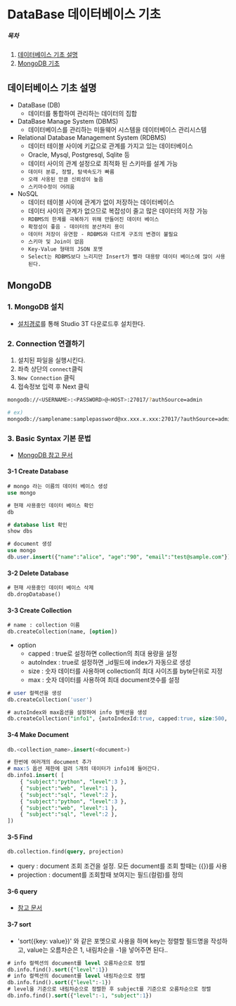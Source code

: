 # DataBase 데이터베이스 기초
##### 목차
1. [데이터베이스 기초 설명](#데이터베이스-기초-설명)  
2. [MongoDB 기초](#mongodb)  

## 데이터베이스 기초 설명
- DataBase (DB)  
    - 데이터를 통합하여 관리하는 데이터의 집합  
- DataBase Manage System (DBMS)  
    - 데이터베이스를 관리하는 미들웨어 시스템을 데이터베이스 관리시스템  
- Relational Database Management System (RDBMS)  
    - 데이터 테이블 사이에 키값으로 관계를 가지고 있는 데이터베이스  
    - Oracle, Mysql, Postgresql, Sqlite 등  
    - 데이터 사이의 관계 설정으로 최적화 된 스키마를 설계 가능  
    - `데이터 분류, 정렬, 탐색속도가 빠름`  
    - `오래 사옹된 만큼 신뢰성이 높음`  
    - `스키마수정이 어려움`  
- NoSQL  
    - 데이터 테이블 사이에 관계가 없이 저장하는 데이터베이스    
    - 데이터 사이의 관계가 없으므로 복잡성이 줄고 많은 데이터의 저장 가능    
    - `RDBMS의 한계를 극복하기 위해 만들어진 데이터 베이스`  
    - `확정성이 좋음 - 데이터의 분산처리 용이`  
    - `데이터 저장이 유연함 - RDBMS와 다르게 구조의 변경이 불필요`  
    - `스키마 및 Join이 없음`  
    - `Key-Value 형태의 JSON 포멧`  
    - `Select는 RDBMS보다 느리지만 Insert가 빨라 대용량 데이터 베이스에 많이 사용된다.`  
## MongoDB

### 1. MongoDB 설치
- [설치경로](https://studio3t.com/download-studio3t-free/)를 통해 Studio 3T 다운로드후 설치한다.

### 2. Connection 연결하기
1. 설치된 파일을 실행시킨다.
2. 좌측 상단의 `connect`클릭
3. `New Connection` 클릭
4. 접속정보 입력 후 Next 클릭
```bash
mongodb://<USERNAME>:<PASSWORD>@<HOST>:27017/?authSource=admin

# ex)
mongodb://samplename:samplepassword@xx.xxx.x.xxx:27017/?authSource=admin
```
### 3. Basic Syntax 기본 문법
- [MongoDB 참고 문서](https://www.mongodb.com/docs/v3.6/reference/)
#### 3-1 Create Database
```sql
# mongo 라는 이름의 데이터 베이스 생성
use mongo
```
```sql
# 현재 사용중인 데이터 베이스 확인
db
```
```sql
# database list 확인
show dbs
```
```sql
# document 생성
use mongo
db.user.insert({"name":"alice", "age":"90", "email":"test@sample.com"})
```
#### 3-2 Delete Database
```sql
# 현재 사용중인 데이터 베이스 삭제
db.dropDatabase()
```
#### 3-3 Create Collection
```sql
# name : collection 이름
db.createCollection(name, [option])
```
- option
    - capped : true로 설정하면 collection의 최대 용량을 설정
    - autoIndex : true로 설정하면 _id필드에 index가 자동으로 생성
    - size : 숫자 데이터를 사용하며 collection의 최대 사이즈를 byte단위로 지정
    - max : 숫자 데이터를 사용하여 최대 document갯수를 설정
```sql
# user 컬렉션을 생성
db.createCollection('user')
```
```sql
# autoIndex와 max옵션을 설정하여 info 컬렉션을 생성
db.createCollection("info1", {autoIndexId:true, capped:true, size:500, max:5})
```
#### 3-4 Make Document
```sql
db.<collection_name>.insert(<document>)
```
```sql
# 한번에 여러개의 document 추가
# max:5 옵션 제한에 걸려 5개의 데이터가 info1에 들어간다.
db.info1.insert( [
    { "subject":"python", "level":3 },
    { "subject":"web", "level":1 },
    { "subject":"sql", "level":2 },
    { "subject":"python", "level":3 },
    { "subject":"web", "level":1 },
    { "subject":"sql", "level":2 },
])
```
#### 3-5 Find
```sql
db.collection.find(query, projection)
```
- query : document 조회 조건을 설정. 모든 document를 조회 할때는 ({})를 사용
- projection : document를 조회할때 보여지는 필드(컬럼)를 정의

#### 3-6 query
- [참고 문서](https://www.mongodb.com/docs/v3.6/reference/operator/query/)  

#### 3-7 sort
- 'sort({key: value})' 와 같은 포멧으로 사용을 하며 key는 정렬할 필드명을 작성하고, value는 오름차순은 1, 내림차순을 -1을 넣어주면 된다..
```sql
# info 컬렉션의 document를 level 오름차순으로 정렬
db.info.find().sort({"level":1})
# info 컬렉션의 document를 level 내림차순으로 정렬
db.info.find().sort({"level":-1})
# level을 기준으로 내림차순으로 정렬한 후 subject를 기준으로 오름차순으로 정렬
db.info.find().sort({"level":-1, "subject":1})
```